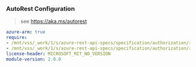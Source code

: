 ### AutoRest Configuration

> see https://aka.ms/autorest

``` yaml
azure-arm: true
require:
- /mnt/vss/_work/1/s/azure-rest-api-specs/specification/authorization/resource-manager/readme.md
- /mnt/vss/_work/1/s/azure-rest-api-specs/specification/authorization/resource-manager/readme.go.md
license-header: MICROSOFT_MIT_NO_VERSION
module-version: 2.0.0
```